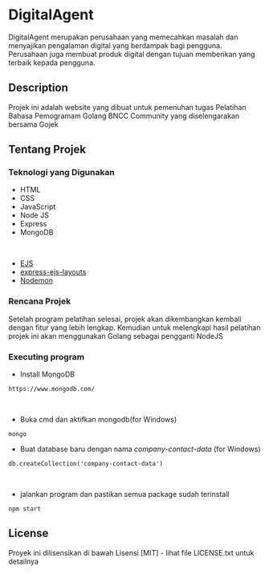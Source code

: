 # DigitalAgent

DigitalAgent merupakan perusahaan yang memecahkan masalah dan menyajikan pengalaman digital yang berdampak bagi pengguna. Perusahaan juga membuat produk digital dengan tujuan memberikan yang terbaik kepada pengguna.

## Description

Projek ini adalah website yang dibuat untuk pemenuhan tugas Pelatihan Bahasa Pemogramam Golang BNCC Community yang diselengarakan bersama Gojek

## Tentang Projek

### Teknologi yang Digunakan

* HTML
* CSS
* JavaScript
* Node JS
* Express
* MongoDB
<br>

* [EJS](https://www.npmjs.com/package/ejs)
* [express-ejs-layouts](https://www.npmjs.com/package/express-ejs-layouts)
* [Nodemon](https://www.npmjs.com/package/nodemon)



### Rencana Projek
Setelah program pelatihan selesai, projek akan dikembangkan kembali dengan fitur yang lebih lengkap. Kemudian untuk melengkapi hasil pelatihan projek ini akan menggunakan Golang sebagai pengganti NodeJS

### Executing program 

* Install MongoDB

```
https://www.mongodb.com/
```
<br>

* Buka cmd dan aktifkan mongodb(for Windows)

```
mongo
```

* Buat database baru dengan nama *company-contact-data* (for Windows)

```
db.createCollection('company-contact-data')
```

<br>

* jalankan program dan pastikan semua package sudah terinstall

```
npm start
```


## License

Proyek ini dilisensikan di bawah Lisensi [MIT] - lihat file LICENSE.txt untuk detailnya
